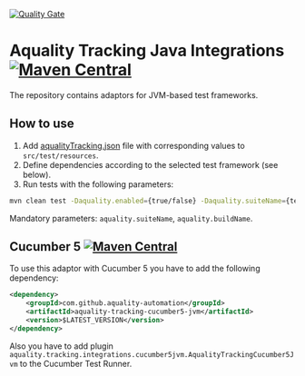 [![Quality Gate](https://sonarcloud.io/api/project_badges/measure?project=aquality-automation_aquality-tracking-integrations-java&metric=alert_status)](https://sonarcloud.io/dashboard?id=https://sonarcloud.io/dashboard?id=aquality-automation_aquality-tracking-integrations-java)

# Aquality Tracking Java Integrations [![Maven Central](https://img.shields.io/maven-central/v/com.github.aquality-automation/aquality-tracking-integrations-core.svg?label=Maven%20Central)](https://search.maven.org/search?q=g:%22com.github.aquality-automation%22%20AND%20a:%22aquality-tracking-integrations-core%22)

The repository contains adaptors for JVM-based test frameworks.

## How to use

1. Add [aqualityTracking.json](./aquality-tracking-integrations-core/src/main/resources/aqualityTracking.json) file with corresponding values to `src/test/resources`.
2. Define dependencies according to the selected test framework (see below).
3. Run tests with the following parameters:

```bash
mvn clean test -Daquality.enabled={true/false} -Daquality.suiteName={test_suite_name} -Daquality.buildName={build_name} -Daquality.environment={execution_env} -Daquality.ciBuild={link_to_ci_build} -Daquality.debug={true/false}
```  

Mandatory parameters: `aquality.suiteName`, `aquality.buildName`.

## Cucumber 5 [![Maven Central](https://img.shields.io/maven-central/v/com.github.aquality-automation/aquality-tracking-cucumber5-jvm.svg?label=Maven%20Central)](https://search.maven.org/search?q=g:%22com.github.aquality-automation%22%20AND%20a:%22aquality-tracking-cucumber5-jvm%22)

To use this adaptor with Cucumber 5 you have to add the following dependency:

```xml
<dependency>
    <groupId>com.github.aquality-automation</groupId>
    <artifactId>aquality-tracking-cucumber5-jvm</artifactId>
    <version>$LATEST_VERSION</version>
</dependency>
```

Also you have to add plugin `aquality.tracking.integrations.cucumber5jvm.AqualityTrackingCucumber5Jvm` to the Cucumber Test Runner. 